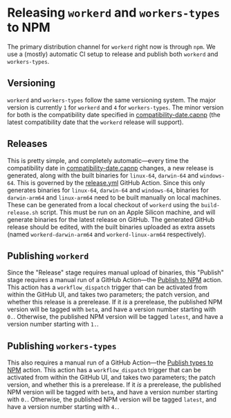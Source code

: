 # Releasing `workerd` and `workers-types` to NPM

The primary distribution channel for `workerd` right now is through `npm`. We use a (mostly) automatic CI setup to release and publish both `workerd` and `workers-types`.

## Versioning

`workerd` and `workers-types` follow the same versioning system. The major version is currently `1` for `workerd` and `4` for `workers-types`. The minor version for both is the compatibility date specified in [compatibility-date.capnp](src/workerd/io/compatibility-date.capnp) (the latest compatibility date that the `workerd` release will support).


## Releases

This is pretty simple, and completely automatic—every time the compatibility date in [compatibility-date.capnp](src/workerd/io/compatibility-date.capnp) changes, a new release is generated, along with the built binaries for `linux-64`, `darwin-64` and `windows-64`. This is governed by the [release.yml](.github/workflows/release.yml) GitHub Action. Since this only generates binaries for `linux-64`, `darwin-64` and `windows-64`, binaries for `darwin-arm64` and `linux-arm64` need to be built manually on local machines. These can be generated from a local checkout of `workerd` using the `build-release.sh` script. This must be run on an Apple Silicon machine, and will generate binaries for the latest release on GitHub. The generated GitHub release should be edited, with the built binaries uploaded as extra assets (named `workerd-darwin-arm64` and `workerd-linux-arm64` respectively).

## Publishing `workerd`

Since the "Release" stage requires manual upload of binaries, this "Publish" stage requires a manual run of a GitHub Action—the [Publish to NPM](.github/workflows/npm.yml) action. This action has a `workflow_dispatch` trigger that can be activated from within the GitHub UI, and takes two parameters; the patch version, and whether this release is a prerelease. If it _is_ a prerelease, the published NPM version will be tagged with `beta`, and have a version number starting with `0.`. Otherwise, the published NPM version will be tagged `latest`, and have a version number starting with `1.`.

## Publishing `workers-types`

This also requires a manual run of a GitHub Action—the [Publish types to NPM](.github/workflows/npm-types.yml) action. This action has a `workflow_dispatch` trigger that can be activated from within the GitHub UI, and takes two parameters; the patch version, and whether this is a prerelease. If it _is_ a prerelease, the published NPM version will be tagged with `beta`, and have a version number starting with `0.`. Otherwise, the published NPM version will be tagged `latest`, and have a version number starting with `4.`.
